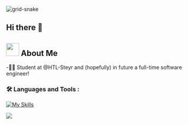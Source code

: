 

![grid-snake](https://github.com/LeBonsBay/LeBonsBay/assets/148566638/04206b94-d4b5-428d-b8cf-9c07cc83ca88)


## Hi there 👋



##   <img src = "https://media.tenor.com/WtDDOBNCKB8AAAAi/sonic-running.gif" width = "35" /> About Me


-👨‍🎓 Student at @HTL-Steyr and (hopefully) in future a full-time software engineer!


### :hammer_and_wrench: Languages and Tools : 
[![My Skills](https://skillicons.dev/icons?i=c,html,css)](https://skillicons.dev)

![](https://komarev.com/ghpvc/?username=LeBonsBay&color=FFAA00&abbreviated=true)





